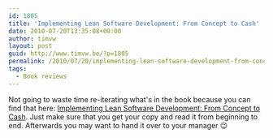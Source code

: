 ```yaml
---
id: 1805
title: 'Implementing Lean Software Development: From Concept to Cash'
date: 2010-07-20T13:35:08+00:00
author: timvw
layout: post
guid: http://www.timvw.be/?p=1805
permalink: /2010/07/20/implementing-lean-software-development-from-concept-to-cash/
tags:
  - Book reviews
---
```

Not going to waste time re-iterating what's in the book because you can find that here: [Implementing Lean Software Development: From Concept to Cash](http://www.poppendieck.com/ilsd.htm). Just make sure that you get your copy and read it from beginning to end. Afterwards you may want to hand it over to your manager 😉

